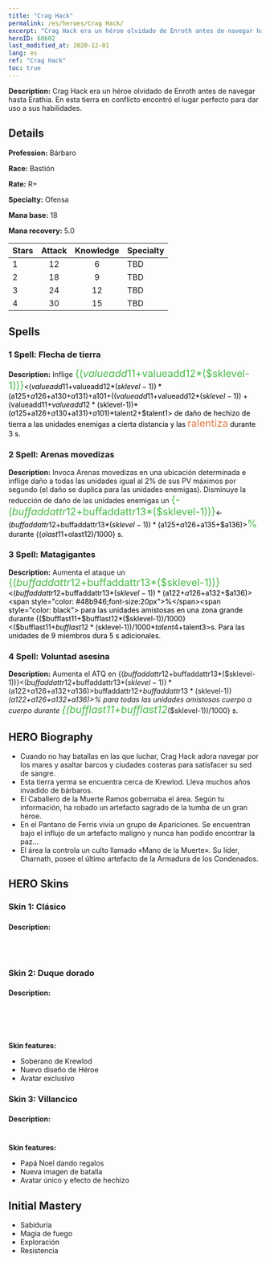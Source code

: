 ```yaml
---
title: "Crag Hack"
permalink: /es/heroes/Crag Hack/
excerpt: "Crag Hack era un héroe olvidado de Enroth antes de navegar hasta Erathia. En esta tierra en conflicto encontró el lugar perfecto para dar uso a sus habilidades."
heroID: 60602
last_modified_at: 2020-12-01
lang: es
ref: "Crag Hack"
toc: true
---
```

 **Description:** Crag Hack era un héroe olvidado de Enroth antes de navegar hasta Erathia. En esta tierra en conflicto encontró el lugar perfecto para dar uso a sus habilidades.
## Details
 **Profession:** Bárbaro

 **Race:** Bastión

 **Rate:** R+

 **Specialty:** Ofensa

 **Mana base:** 18

 **Mana recovery:** 5.0


  | Stars   |     Attack     |    Knowledge   |      Specialty     |
  |---------|:---------------:|:---------------:|--------------------|
  |    1    | 12 | 6 | TBD |
  |    2    | 18 | 9 | TBD |
  |    3    | 24 | 12 | TBD |
  |    4    | 30 | 15 | TBD |

## Spells
### 1 Spell: Flecha de tierra
 **Description:** Inflige <span style="color: #48b946;font-size:20px">{($valueadd11+$valueadd12*($sklevel-1))}</span><span style="color: black"><($valueadd11+$valueadd12*($sklevel-1))*($a125+$a126+$a130+$a131)+$a101+(($valueadd11+$valueadd12*($sklevel-1))+($valueadd11+$valueadd12*($sklevel-1))*($a125+$a126+$a130+$a131)+$a101)*$talent2+$talent1> de daño de hechizo de tierra a las unidades enemigas a cierta distancia y las <span style="color: #e07c44;font-size:20px">ralentiza</span><span style="color: black"> durante 3 s.

### 2 Spell: Arenas movedizas
 **Description:** Invoca Arenas movedizas en una ubicación determinada e inflige daño a todas las unidades igual al 2% de sus PV máximos por segundo (el daño se duplica para las unidades enemigas). Disminuye la reducción de daño de las unidades enemigas un <span style="color: #48b946;font-size:20px">{-($buffaddattr12+$buffaddattr13*($sklevel-1))}</span><span style="color: black"><-($buffaddattr12+$buffaddattr13*($sklevel-1))*($a125+$a126+$a135+$a136)><span style="color: #48b946;font-size:20px">%</span><span style="color: black"> durante {($olast11+$olast12)/1000} s.

### 3 Spell: Matagigantes
 **Description:** Aumenta el ataque un <span style="color: #48b946;font-size:20px">{($buffaddattr12+$buffaddattr13*($sklevel-1))}</span><span style="color: black"><($buffaddattr12+$buffaddattr13*($sklevel-1))*($a122+$a126+$a132+$a136)><span style="color: #48b946;font-size:20px">%</span><span style="color: black"> para las unidades amistosas en una zona grande durante {($bufflast11+$bufflast12*($sklevel-1))/1000}<($bufflast11+$bufflast12*($sklevel-1))/1000*$talent4+$talent3>s. Para las unidades de 9 miembros dura 5 s adicionales.

### 4 Spell: Voluntad asesina
 **Description:** Aumenta el ATQ en {($buffaddattr12+$buffaddattr13*($sklevel-1))}<($buffaddattr12+$buffaddattr13*($sklevel-1))*($a122+$a126+$a132+$a136)>% y la absorción de vida en {($buffaddattr22+$buffaddattr23*($sklevel-1))}<($buffaddattr12+$buffaddattr13*($sklevel-1))*($a122+$a126+$a132+$a136)>% para todas las unidades amistosas cuerpo a cuerpo durante <span style="color: #48b946;font-size:20px">{($bufflast11+$bufflast12*($sklevel-1))/1000}</span><span style="color: black"> s.


## HERO Biography
   - Cuando no hay batallas en las que luchar, Crag Hack adora navegar por los mares y asaltar barcos y ciudades costeras para satisfacer su sed de sangre.
   - Esta tierra yerma se encuentra cerca de Krewlod. Lleva muchos años invadido de bárbaros.
   - El Caballero de la Muerte Ramos gobernaba el área. Según tu información, ha robado un artefacto sagrado de la tumba de un gran héroe.
   - En el Pantano de Ferris vivía un grupo de Apariciones. Se encuentran bajo el influjo de un artefacto maligno y nunca han podido encontrar la paz...
   - El área la controla un culto llamado «Mano de la Muerte». Su líder, Charnath, posee el último artefacto de la Armadura de los Condenados.

## HERO Skins
### Skin 1: **Clásico**

 **Description:** <span style="color: #ffffff;font-size:20px">La Gloria significa una gloriosa muerte en el campo de batalla, el combate es mi mejor recompensa. </span>


### Skin 2: **Duque dorado**

 **Description:** <span style="color: #ffffff;font-size:20px">Tras saquear las minas de oro de Erathia, Crag Hack se convirtió en el líder de los Krewlod. Su codicia por el oro ha aumentado día tras día y le ha llevado a declarar la guerra a un adversario tras otro. </span>

 **Skin features:** 

   - Soberano de Krewlod
   - Nuevo diseño de Héroe
   - Avatar exclusivo

### Skin 3: **Villancico**

 **Description:** <span style="color: #ffffff;font-size:20px">Es imposible dejar de lado la violencia, pero un cálido festival ayuda.</span>

 **Skin features:** 

   - Papá Noel dando regalos
   - Nueva imagen de batalla
   - Avatar único y efecto de hechizo


## Initial Mastery
   - Sabiduría
   - Magia de fuego
   - Exploración
   - Resistencia
